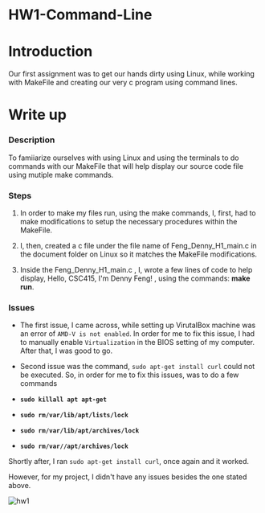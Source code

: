 # HW1-Command-Line

# Introduction

Our first assignment was to get our hands dirty using Linux, while working with MakeFile and creating our very c program using command lines.

# Write up

### Description

To famiiarize ourselves with using Linux and using the terminals to do commands with our MakeFile that will help display our source code file using mutiple make commands.

### Steps

1.  In order to make my files run, using the make commands, I, first, had to make modifications to setup the necessary procedures within the MakeFile.

2.  I, then, created a c file under the file name of Feng_Denny_H1_main.c in the document folder on Linux so it matches the MakeFile modifications.

3.  Inside the Feng_Denny_H1_main.c , I, wrote a few lines of code to help display, Hello, CSC415, I'm Denny Feng! , using the commands: **make run**.

### Issues

- The first issue, I came across, while setting up VirutalBox machine was an error of `AMD-V is not enabled`. In order for me to fix this issue,
  I had to manually enable `Virtualization` in the BIOS setting of my computer. After that, I was good to go.

- Second issue was the command, `sudo apt-get install curl` could not be executed. So, in order for me to fix this issues, was to do a few commands
- **`sudo killall apt apt-get`**
- **`sudo rm/var/lib/apt/lists/lock`**
- **`sudo rm/var/lib/apt/archives/lock`**
- **`sudo rm/var//apt/archives/lock`**

Shortly after, I ran `sudo apt-get install curl`, once again and it worked.

However, for my project, I didn't have any issues besides the one stated above.

![hw1](https://user-images.githubusercontent.com/70169968/91248408-70b73c00-e709-11ea-8601-91618be8f626.png)

